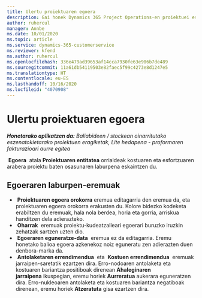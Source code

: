 ```yaml
---
title: Ulertu proiektuaren egoera
description: Gai honek Dynamics 365 Project Operations-en proiektuei esleitutako egorari buruzko informazioa eskaintzen du.
author: ruhercul
manager: Annbe
ms.date: 10/01/2020
ms.topic: article
ms.service: dynamics-365-customerservice
ms.reviewer: kfend
ms.author: ruhercul
ms.openlocfilehash: 336e479ad39653af14cca7930fe63e906b7de489
ms.sourcegitcommit: 11a61db54119503e82faec5f99c4273e8d1247e5
ms.translationtype: HT
ms.contentlocale: eu-ES
ms.lasthandoff: 10/16/2020
ms.locfileid: "4070908"
---
```

# <a name="understand-project-status"></a>Ulertu proiektuaren egoera

_**Honetarako aplikatzen da:** Baliabideen / stockean oinarritutako eszenatokietarako proiektuen eragiketak, Lite hedapena - proformaren fakturazioari aurre egitea_


 **Egoera**  atala **Proiektuaren entitatea** orrialdeak kostuaren eta esfortzuaren arabera proiektu baten osasunaren laburpena eskaintzen du.


## <a name="status-summary-fields"></a>Egoeraren laburpen-eremuak

-  **Proiektuaren egoera orokorra** eremua editagarria den eremua da, eta proiektuaren egoera orokorra erakusten du. Kolore bidezko kodeketa erabiltzen du eremuak, hala nola berdea, horia eta gorria, arriskua handitzen dela adierazteko. 
-  **Oharrak**  eremuak proiektu-kudeatzaileari egoerari buruzko iruzkin zehatzak sartzen uzten dio. 
-  **Egoeraren eguneratze-data**  eremua ez da editagarria. Eremu honetako balioa egoera azkenekoz noiz eguneratu zen adierazten duen denbora-marka da.
-  **Antolaketaren errendimendua**  eta  **Kostuen errendimendua**  eremuak jarraipen-saretatik ezartzen dira. Erro-nodoaren antolaketa eta kostuaren bariantza positiboak direnean **Ahaleginaren jarraipena** ikuspegian, eremu horiek **Aurreratua** aukerara eguneratzen dira. Erro-nukleoaren antolaketa eta kostuaren bariantza negatiboak direnean, eremu horiek **Atzeratuta** gisa ezartzen dira.
